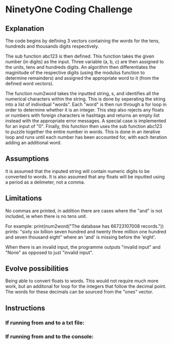 # NinetyOne Coding Challenge

##  Explanation

The code begins by defining 3 vectors containing the words for the tens, hundreds and thousands digits respectively. 

The sub function abc123 is then defined. This function takes the given number (in digits) as the input. Three variable (a, b, c) are then assigned to the units, tens and hundreds digits. An algorithm then differentiates the maginitude of the respective digits (using the modulus function to determine remainders) and assigned the appropriate word to it (from the defined word vectors). 

The function num2word takes the inputted string, s, and identifies all the numerical characters within the string. This is done by seperating the string into a list of individual "words". Each  "word" is then run through a for loop in order to determine whether it is an integer. This step also rejects any floats or numbers with foreign characters ie hashtags and returns an empty list instead with the appropriate error messages. A special case is implemented for an input of "0". Finally, this function then uses the sub function abc123 to puzzle together the entire number in words. This is done in an iterative loop and runs until each number has been accounted for, with each iteration adding an additional word.  

## Assumptions

It is assumed that the inputed string will contain numeric digits to be converted to words. It is also assumed that  any floats will be inputted using a period  as a delimeter, not a comma. 

## Limitations
No commas are printed, in addition there are cases where the "and" is not included, ie when there is no tens unit. 

For example:
print(num2word("The database has 66723107008 records.")) prints:
"sixty six billion seven hundred and twenty three million one hundred and seven thousand eight" where an 'and' is missing before the 'eight'. 

When there is an invalid input, the programme outputs "invalid input" and "None"  as opposed to just "invalid input". 

## Evolve possibilities 

Being able to convert floats to words. This would not require much more work, but an additonal for loop for the integers that follow the decimal point. The words for these decimals can be sourced from the "ones" vector. 

## Instructions 

### If running from and to a txt file:



### If running from and to the console:
